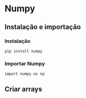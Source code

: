 # Numpy

## Instalação e importação
### Instalação
```
pip install numpy
```
### Importar Numpy
```
import numpy as np
```

## Criar arrays
